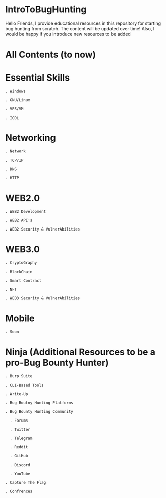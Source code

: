 # IntroToBugHunting
Hello Friends, I provide educational resources in this repository for starting bug hunting from scratch. The content will be updated over time! Also, I would be happy if you introduce new resources to be added 
# All Contents (to now)
  # Essential Skills
    . Windows
    
    . GNU/Linux
    
    . VPS/VM
    
    . ICDL
  # Networking
    . Network
    
    . TCP/IP
    
    . DNS
    
    . HTTP
  # WEB2.0
    . WEB2 Development
    
    . WEB2 API's

    . WEB2 Security & VulnerAbilities
  # WEB3.0
    . CryptoGraphy

    . BlockChain

    . Smart Contract

    . NFT

    . WEB3 Security & VulnerAbilities
  # Mobile
    . Soon
  # Ninja (Additional Resources to be a pro-Bug Bounty Hunter)
    . Burp Suite
    
    . CLI-Based Tools
    
    . Write-Up
    
    . Bug Boutny Hunting Platforms
    
    . Bug Bounty Hunting Community
      
      . Forums
      
      . Twitter
      
      . Telegram
      
      . Reddit

      . GitHub

      . Discord

      . YouTube
      
    . Capture The Flag
    
    . Confrences
